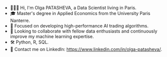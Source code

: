 - 👩🏼‍💻 Hi, I'm Olga PATASHEVA, a Data Scientist living in Paris.
- 🎓 Master's degree in Applied Economics from the University Paris Nanterre.
- 🤖 Focused on developing high-performance AI trading algorithms.
- 🤝 Looking to collaborate with fellow data enthusiasts and continuously improve my machine learning expertise.
- 🛠️ Python, R, SQL.
- 📩 Contact me on LinkedIn: https://www.linkedin.com/in/olga-patasheva/.




